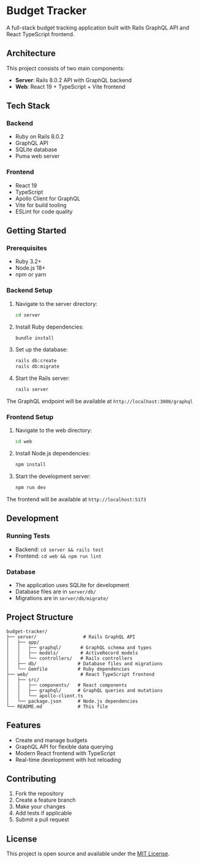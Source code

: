 # Budget Tracker

A full-stack budget tracking application built with Rails GraphQL API and React TypeScript frontend.

## Architecture

This project consists of two main components:

- **Server**: Rails 8.0.2 API with GraphQL backend
- **Web**: React 19 + TypeScript + Vite frontend

## Tech Stack

### Backend

- Ruby on Rails 8.0.2
- GraphQL API
- SQLite database
- Puma web server

### Frontend

- React 19
- TypeScript
- Apollo Client for GraphQL
- Vite for build tooling
- ESLint for code quality

## Getting Started

### Prerequisites

- Ruby 3.2+
- Node.js 18+
- npm or yarn

### Backend Setup

1. Navigate to the server directory:

   ```bash
   cd server
   ```

2. Install Ruby dependencies:

   ```bash
   bundle install
   ```

3. Set up the database:

   ```bash
   rails db:create
   rails db:migrate
   ```

4. Start the Rails server:
   ```bash
   rails server
   ```

The GraphQL endpoint will be available at `http://localhost:3000/graphql`

### Frontend Setup

1. Navigate to the web directory:

   ```bash
   cd web
   ```

2. Install Node.js dependencies:

   ```bash
   npm install
   ```

3. Start the development server:
   ```bash
   npm run dev
   ```

The frontend will be available at `http://localhost:5173`

## Development

### Running Tests

- Backend: `cd server && rails test`
- Frontend: `cd web && npm run lint`

### Database

- The application uses SQLite for development
- Database files are in `server/db/`
- Migrations are in `server/db/migrate/`

## Project Structure

```
budget-tracker/
├── server/                 # Rails GraphQL API
│   ├── app/
│   │   ├── graphql/       # GraphQL schema and types
│   │   ├── models/        # ActiveRecord models
│   │   └── controllers/   # Rails controllers
│   ├── db/               # Database files and migrations
│   └── Gemfile           # Ruby dependencies
├── web/                   # React TypeScript frontend
│   ├── src/
│   │   ├── components/   # React components
│   │   ├── graphql/      # GraphQL queries and mutations
│   │   └── apollo-client.ts
│   └── package.json      # Node.js dependencies
└── README.md             # This file
```

## Features

- Create and manage budgets
- GraphQL API for flexible data querying
- Modern React frontend with TypeScript
- Real-time development with hot reloading

## Contributing

1. Fork the repository
2. Create a feature branch
3. Make your changes
4. Add tests if applicable
5. Submit a pull request

## License

This project is open source and available under the [MIT License](LICENSE).
